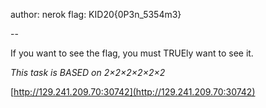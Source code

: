 author: nerok
flag: KID20{0P3n_5354m3}

--

If you want to see the flag, you must TRUEly want to see it.

_This task is BASED on 2×2×2×2×2×2_

[http://129.241.209.70:30742](http://129.241.209.70:30742)